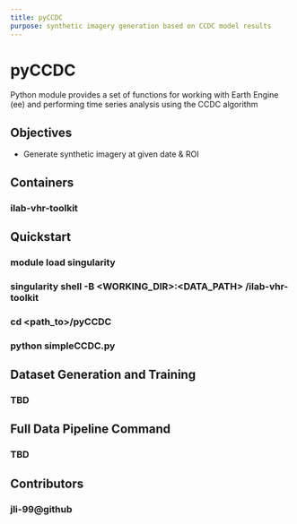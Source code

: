 ```yaml
---
title: pyCCDC
purpose: synthetic imagery generation based on CCDC model results
---
```


# pyCCDC

Python module provides a set of functions for working with Earth Engine (ee) 
and performing time series analysis using the CCDC algorithm

## Objectives

- Generate synthetic imagery at given date & ROI

## Containers

### ilab-vhr-toolkit 

## Quickstart

### module load singularity
### singularity shell -B <WORKING_DIR>:<DATA_PATH> <path-to>/ilab-vhr-toolkit
### cd <path_to>/pyCCDC
### python simpleCCDC.py

## Dataset Generation and Training

### TBD

## Full Data Pipeline Command

### TBD

## Contributors

### jli-99@github
